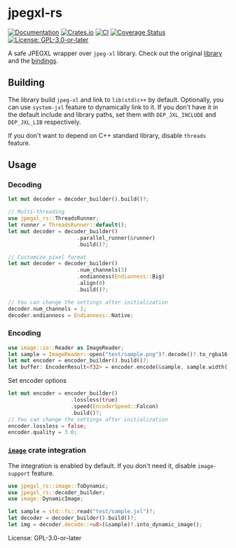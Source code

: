 # jpegxl-rs

[![Documentation](https://docs.rs/jpegxl-rs/badge.svg)](https://docs.rs/jpegxl-rs/)
[![Crates.io](https://img.shields.io/crates/v/jpegxl-rs.svg)](https://crates.io/crates/jpegxl-rs)
[![CI](https://github.com/inflation/jpegxl-rs/workflows/CI/badge.svg)](
https://github.com/inflation/jpegxl-rs/actions?query=workflow%3ACI)
[![Coverage Status](https://coveralls.io/repos/github/inflation/jpegxl-rs/badge.svg?branch=master)](
https://coveralls.io/github/inflation/jpegxl-rs?branch=master)
[![License: GPL-3.0-or-later](https://img.shields.io/crates/l/jpegxl-rs)](
https://github.com/inflation/jpegxl-rs/blob/master/LICENSE)

A safe JPEGXL wrapper over `jpeg-xl` library. Check out the original [library](https://gitlab.com/wg1/jpeg-xl)
and the [bindings](https://github.com/inflation/jpegxl-sys).

## Building

The library build `jpeg-xl` and link to `lib(std)c++` by default. Optionally, you can use `system-jxl` feature to
dynamically link to it. If you don't have it in the default include and library paths,
set them with `DEP_JXL_INCLUDE` and `DEP_JXL_LIB` respectively.

If you don't want to depend on C++ standard library, disable `threads` feature.

## Usage

### Decoding

```rust
let mut decoder = decoder_builder().build()?;

// Multi-threading
use jpegxl_rs::ThreadsRunner;
let runner = ThreadsRunner::default();
let mut decoder = decoder_builder()
                      .parallel_runner(&runner)
                      .build()?;

// Customize pixel format
let mut decoder = decoder_builder()
                      .num_channels(3)
                      .endianness(Endianness::Big)
                      .align(8)
                      .build()?;

// You can change the settings after initialization
decoder.num_channels = 1;
decoder.endianness = Endianness::Native;
```

### Encoding

```rust
use image::io::Reader as ImageReader;
let sample = ImageReader::open("test/sample.png")?.decode()?.to_rgba16();
let mut encoder = encoder_builder().build()?;
let buffer: EncoderResult<f32> = encoder.encode(&sample, sample.width(), sample.height())?;
```

Set encoder options

```rust
let mut encoder = encoder_builder()
                    .lossless(true)
                    .speed(EncoderSpeed::Falcon)
                    .build()?;
// You can change the settings after initialization
encoder.lossless = false;
encoder.quality = 3.0;
```

### [`image`](https://crates.io/crates/image) crate integration

The integration is enabled by default. If you don't need it, disable `image-support` feature.

```rust
use jpegxl_rs::image::ToDynamic;
use jpegxl_rs::decoder_builder;
use image::DynamicImage;

let sample = std::fs::read("test/sample.jxl")?;
let decoder = decoder_builder().build()?;
let img = decoder.decode::<u8>(&sample)?.into_dynamic_image();
```

License: GPL-3.0-or-later
